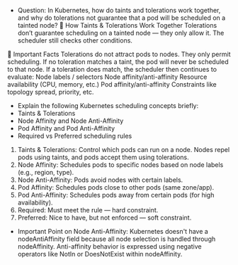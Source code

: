 * Question: In Kubernetes, how do taints and tolerations work together, and why do tolerations not guarantee that a pod will be scheduled on a tainted node?
🔄 How Taints & Tolerations Work Together
Tolerations don’t guarantee scheduling on a tainted node — they only allow it. The scheduler still checks other conditions.

🧠 Important Facts
Tolerations do not attract pods to nodes. They only permit scheduling.
If no toleration matches a taint, the pod will never be scheduled to that node.
If a toleration does match, the scheduler then continues to evaluate:
Node labels / selectors
Node affinity/anti-affinity
Resource availability (CPU, memory, etc.)
Pod affinity/anti-affinity
Constraints like topology spread, priority, etc.


* Explain the following Kubernetes scheduling concepts briefly:
* Taints & Tolerations
* Node Affinity and Node Anti-Affinity
* Pod Affinity and Pod Anti-Affinity
* Required vs Preferred scheduling rules

1. Taints & Tolerations: Control which pods can run on a node. Nodes repel pods using taints, and pods accept them using tolerations.
2. Node Affinity: Schedules pods to specific nodes based on node labels (e.g., region, type).
3. Node Anti-Affinity: Pods avoid nodes with certain labels.
4. Pod Affinity: Schedules pods close to other pods (same zone/app).
5. Pod Anti-Affinity: Schedules pods away from certain pods (for high availability).
6. Required: Must meet the rule — hard constraint.
7. Preferred: Nice to have, but not enforced — soft constraint. 

* Important Point on Node Anti-Affinity:
Kubernetes doesn't have a nodeAntiAffinity field because all node selection is handled through nodeAffinity. Anti-affinity behavior is expressed using negative operators like NotIn or DoesNotExist within nodeAffinity.
